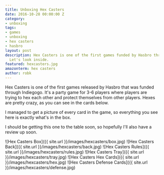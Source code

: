 ```yaml
---
title: Unboxing Hex Casters
date: 2016-10-28 00:00:00 Z
category:
- unboxing
tags:
- games
- unboxing
- hex casters
- hasbro
layout: post
description: Hex Casters is one of the first games funded by Hasbro through Indiegogo.
  Let's look inside.
featured: hexcasters.jpg
amazonterm: hex casters
author: robk
---
```


Hex Casters is one of the first games released by Hasbro that was funded through Indiegogo. It's a party game for 3-6 players where players are trying to hex each other and protect themselves from other players. Hexes are pretty crazy, as you can see in the cards below.

I managed to get a picture of every card in the game, so everything you see here is exactly what's in the box.

I should be getting this one to the table soon, so hopefully I'll also have a review up soon.

![Hex Casters Box]({{ site.url }}/images/hexcasters/box.jpg)
![Hex Casters Back]({{ site.url }}/images/hexcasters/back.jpg)
![Hex Casters Rules]({{ site.url }}/images/hexcasters/rules.jpg)
![Hex Casters Tray]({{ site.url }}/images/hexcasters/tray.jpg)
![Hex Casters Hex Cards]({{ site.url }}/images/hexcasters/hex.jpg)
![Hex Casters Defense Cards]({{ site.url }}/images/hexcasters/defense.jpg)
 
